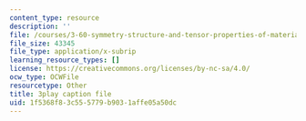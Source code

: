 ```yaml
---
content_type: resource
description: ''
file: /courses/3-60-symmetry-structure-and-tensor-properties-of-materials-fall-2005/1f5368f83c555779b9031affe05a50dc_Z7ftUJAx-1E.vtt
file_size: 43345
file_type: application/x-subrip
learning_resource_types: []
license: https://creativecommons.org/licenses/by-nc-sa/4.0/
ocw_type: OCWFile
resourcetype: Other
title: 3play caption file
uid: 1f5368f8-3c55-5779-b903-1affe05a50dc
---
```

